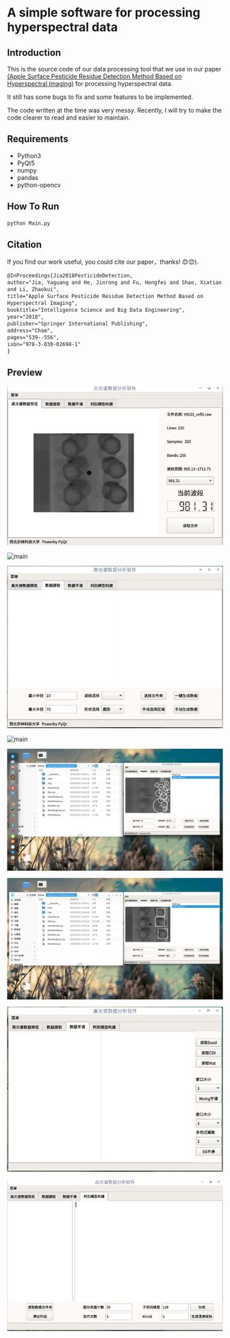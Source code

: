 # A simple software for processing hyperspectral data
## Introduction
This is the source code of our data processing tool that  we use in our paper [(Apple Surface Pesticide Residue Detection Method Based on Hyperspectral Imaging)](https://link.springer.com/chapter/10.1007/978-3-030-02698-1_47) for processing hyperspectral data.

It still has some bugs to fix and some features to be implemented. 

The code written at the time was very messy. Recently, I will try to make the code clearer to read and easier to maintain.

## Requirements
- Python3
- PyQt5
- numpy
- pandas
- python-opencv

## How To Run
```bash
python Main.py
```

## Citation
If you find our work useful, you could cite our paper，thanks! 😊😊).
```
@InProceedings{Jia2018PesticideDetection,
author="Jia, Yaguang and He, Jinrong and Fu, Hongfei and Shao, Xiatian and Li, Zhaokui",
title="Apple Surface Pesticide Residue Detection Method Based on Hyperspectral Imaging",
booktitle="Intelligence Science and Big Data Engineering",
year="2018",
publisher="Springer International Publishing",
address="Cham",
pages="539--556",
isbn="978-3-030-02698-1"
}
```
## Preview

![main](/img/Window.png)

![main](/img/1.gif)

![main](/img/2.gif)

![main](/img/3.gif)

![main](/img/4.gif)

![main](/img/5.gif)

![main](/img/6.gif)

![main](/img/7.gif)

